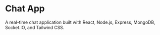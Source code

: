 # Chat App

A real-time chat application built with React, Node.js, Express, MongoDB, Socket.IO, and Tailwind CSS.